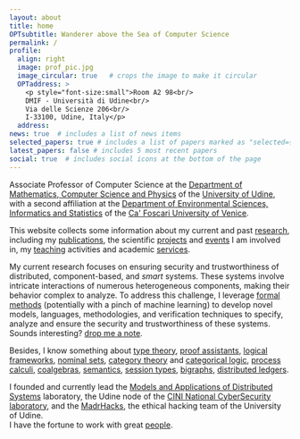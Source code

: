 ```yaml
---
layout: about
title: home
OPTsubtitle: Wanderer above the Sea of Computer Science
permalink: /
profile:
  align: right
  image: prof_pic.jpg
  image_circular: true   # crops the image to make it circular
  OPTaddress: >
    <p style="font-size:small">Room A2 98<br/>
    DMIF - Università di Udine<br/>
    Via delle Scienze 206<br/>
    I-33100, Udine, Italy</p>
  address: 
news: true  # includes a list of news items
selected_papers: true # includes a list of papers marked as "selected={true}"
latest_papers: false # includes 5 most recent papers
social: true  # includes social icons at the bottom of the page
---
```

Associate Professor of Computer Science at the [Department of Mathematics, Computer Science and Physics](https://www.dmif.uniud.it) of the [University of Udine](https://www.uniud.it), with a second affiliation at the [Department of Environmental Sciences, Informatics and Statistics](https://www.unive.it/pag/28183) of the [Ca' Foscari University of Venice](https://www.unive.it).

This website collects some information about my current and past [research](/research/), including my [publications](/publications/), the scientific [projects](/projects/) and [events](/events/) I am involved in, my [teaching](/teaching/) activities and academic [services](/services/).

My current research focuses on ensuring security and trustworthiness of distributed, component-based, and _smart_ systems. These systems involve intricate interactions of numerous heterogeneous components, making their behavior complex to analyze. To address this challenge, I leverage [formal methods](https://en.wikipedia.org/wiki/Formal_methods) (potentially with a pinch of machine learning) to develop novel models, languages, methodologies, and verification techniques to specify, analyze and ensure the security and trustworthiness of these systems.
Sounds interesting? [drop me a note](mailto:marino.miculan@uniud.it).

Besides, I know something about
[type theory](https://en.wikipedia.org/wiki/Type_theory),
[proof assistants](https://en.wikipedia.org/wiki/Proof_assistant),
[logical frameworks](https://en.wikipedia.org/wiki/Logical_framework),
[nominal sets](https://ncatlab.org/nlab/show/nominal+set), 
[category theory](https://en.wikipedia.org/wiki/Category_theory) and [categorical logic](https://en.wikipedia.org/wiki/Categorical_logic), 
[process calculi](https://en.wikipedia.org/wiki/Process_calculus),
[coalgebras](https://en.wikipedia.org/wiki/F-coalgebra), 
[semantics](https://en.wikipedia.org/wiki/Semantics_(computer_science)), 
[session types](https://en.wikipedia.org/wiki/Session_type),
[bigraphs](https://en.wikipedia.org/wiki/Bigraph), 
[distributed ledgers](https://en.wikipedia.org/wiki/Distributed_ledger).

I founded and currently lead the [Models and Applications of Distributed Systems](https://mads.uniud.it) laboratory, the Udine node of the [CINI National CyberSecurity laboratory](https://cybersecnatlab.it), and the [MadrHacks](https://www.madrhacks.org), the ethical hacking team of the University of Udine.  
I have the fortune to work with great [people](/group/).